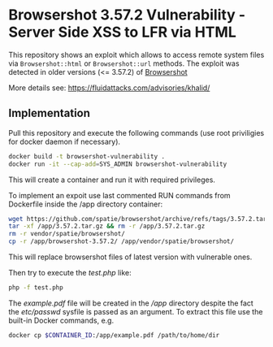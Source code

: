 # Browsershot 3.57.2 Vulnerability - Server Side XSS to LFR via HTML

This repository shows an exploit which allows to access remote system files via `Browsershot::html` or `Browsershot::url` methods. The exploit was detected in older versions (<= 3.57.2) of [Browsershot](https://github.com/spatie/browsershot)

More details see: https://fluidattacks.com/advisories/khalid/

## Implementation

Pull this repository and execute the following commands (use root priviligies for docker daemon if necessary).
```sh
docker build -t browsershot-vulnerability . 
docker run -it --cap-add=SYS_ADMIN browsershot-vulnerability
```
This will create a container and run it with required privileges.

To implement an expoit use last commented RUN commands from Dockerfile inside the /app directory container:
```sh
wget https://github.com/spatie/browsershot/archive/refs/tags/3.57.2.tar.gz -P /app
tar -xf /app/3.57.2.tar.gz && rm -r /app/3.57.2.tar.gz
rm -r vendor/spatie/browsershot/
cp -r /app/browsershot-3.57.2/ /app/vendor/spatie/browsershot/
```
This will replace browsershot files of latest version with vulnerable ones. 

Then try to execute the *test.php* like:
```sh
php -f test.php
```

The *example.pdf* file will be created in the */app* directory despite the fact the *etc/passwd* sysfile is passed as an argument. To extract this file use the built-in Docker commands, e.g.
```sh
docker cp $CONTAINER_ID:/app/example.pdf /path/to/home/dir
```

